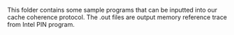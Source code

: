 This folder contains some sample programs that can be inputted into our cache coherence protocol. The .out files are output memory reference trace from Intel PIN program. 